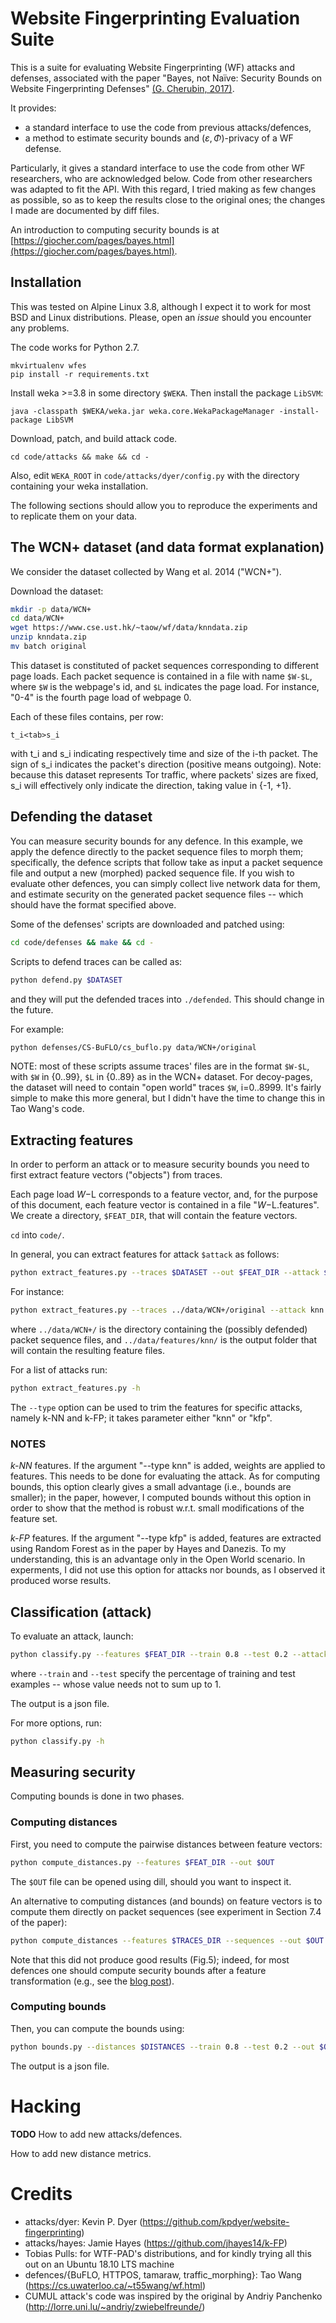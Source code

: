 # Website Fingerprinting Evaluation Suite

This is a suite for evaluating Website Fingerprinting (WF)
attacks and defenses, associated with the paper
"Bayes, not Naïve: Security Bounds on Website Fingerprinting Defenses"
[(G. Cherubin, 2017)](https://www.degruyter.com/downloadpdf/j/popets.2017.2017.issue-4/popets-2017-0046/popets-2017-0046.pdf).

It provides:
- a standard interface to use the code from previous attacks/defences,
- a method to estimate security bounds and $(\varepsilon, \Phi)$-privacy of
  a WF defense.

Particularly, it gives a standard interface to use the code from other WF
researchers, who are acknowledged below. Code from other researchers was
adapted to fit the API. With this regard, I tried making as few changes as
possible, so as to keep the results close to the original ones; the changes
I made are documented by diff files.

An introduction to computing security bounds is at
[https://giocher.com/pages/bayes.html](https://giocher.com/pages/bayes.html).

## Installation

This was tested on Alpine Linux 3.8, although I expect it to work for most
BSD and Linux distributions.
Please, open an *issue* should you encounter any problems.

The code works for Python 2.7.

```
mkvirtualenv wfes
pip install -r requirements.txt
```

Install weka >=3.8 in some directory `$WEKA`.
Then install the package `LibSVM`:
```
java -classpath $WEKA/weka.jar weka.core.WekaPackageManager -install-package LibSVM
```

Download, patch, and build attack code.
```
cd code/attacks && make && cd -
```

Also, edit `WEKA_ROOT` in `code/attacks/dyer/config.py` with the directory
containing your weka installation.


The following sections should allow you to reproduce the experiments and
to replicate them on your data.

## The WCN+ dataset (and data format explanation)

We consider the dataset collected by Wang et al. 2014 ("WCN+").

Download the dataset:
```bash
mkdir -p data/WCN+
cd data/WCN+
wget https://www.cse.ust.hk/~taow/wf/data/knndata.zip
unzip knndata.zip
mv batch original
```

This dataset is constituted of packet sequences corresponding to different page loads.
Each packet sequence is contained in a file with name `$W-$L`, where `$W` is
the webpage's id, and `$L` indicates the page load. For instance, "0-4" is the
fourth page load of webpage 0.

Each of these files contains, per row:
    
    t_i<tab>s_i

with t_i and s_i indicating respectively time and size of the i-th packet.
The sign of s_i indicates the packet's direction (positive means outgoing).
Note: because this dataset represents Tor traffic, where packets' sizes are
fixed, s_i will effectively only indicate the direction, taking value in
{-1, +1}.


## Defending the dataset

You can measure security bounds for any defence.
In this example, we apply the defence directly to the packet sequence files
to morph them; specifically, the defence scripts that follow take as input
a packet sequence file and output a new (morphed) packed sequence file.
If you wish to evaluate other defences, you can simply collect live
network data for them, and estimate security on the generated packet sequence
files -- which should have the format specified above.

Some of the defenses' scripts are downloaded and patched using:

```bash
cd code/defenses && make && cd -
```

Scripts to defend traces can be called as:

```bash
python defend.py $DATASET
```

and they will put the defended traces into `./defended`.
This should change in the future.

For example:
```bash
python defenses/CS-BuFLO/cs_buflo.py data/WCN+/original
```


NOTE: most of these scripts assume traces' files are in the format `$W-$L`,
with `$W` in {0..99}, `$L` in {0..89} as in the WCN+ dataset.
For decoy-pages, the dataset will need to contain "open world" traces
`$W`, i=0..8999.
It's fairly simple to make this more general, but I didn't have the time to
change this in Tao Wang's code.


## Extracting features

In order to perform an attack or to measure security bounds you need to
first extract feature vectors ("objects") from traces.

Each page load $W-$L corresponds to a feature vector, and, for the purpose
of this document, each feature vector is contained in a file "$W-$L.features".
We create a directory, `$FEAT_DIR`, that will contain the feature vectors.

`cd` into `code/`.

In general, you can extract features for attack `$attack` as follows:

```bash
python extract_features.py --traces $DATASET --out $FEAT_DIR --attack $attack
```

For instance:

```bash
python extract_features.py --traces ../data/WCN+/original --attack knn --out ../data/features/knn/
```

where `../data/WCN+/` is the directory containing the (possibly defended)
packet sequence files, and `../data/features/knn/` is the output folder that
will contain the resulting feature files.

For a list of attacks run:
```bash
python extract_features.py -h
```

The `--type` option can be used to trim the features for specific attacks,
namely k-NN and k-FP; it takes parameter either "knn" or "kfp".

### NOTES

*k-NN* features. If the argument "--type knn" is added, weights are applied
to features. This needs to be done for evaluating the attack.
As for computing bounds, this option clearly gives a small advantage
(i.e., bounds are smaller); in the paper, however, I computed bounds without
this option in order to show that the method is robust w.r.t. small
modifications of the feature set.

*k-FP* features. If the argument "--type kfp" is added, features are
extracted using Random Forest as in the paper by Hayes and Danezis.
To my understanding, this is an advantage only in the Open World scenario.
In experments, I did not use this option for attacks nor bounds, as I
observed it produced worse results.


## Classification (attack)
To evaluate an attack, launch:

```bash
python classify.py --features $FEAT_DIR --train 0.8 --test 0.2 --attack $ATTACK --out $OUT_FNAME
```

where `--train` and `--test` specify the percentage of training and test
examples -- whose value needs not to sum up to 1.

The output is a json file.

For more options, run:
```bash
python classify.py -h
```

## Measuring security

Computing bounds is done in two phases.

### Computing distances
First, you need to compute the pairwise distances between feature vectors:

```bash
python compute_distances.py --features $FEAT_DIR --out $OUT
```

The `$OUT` file can be opened using dill, should you want to
inspect it.

An alternative to computing distances (and bounds) on feature vectors is to
compute them directly on packet sequences (see experiment in
Section 7.4 of the paper):

```bash
python compute_distances --features $TRACES_DIR --sequences --out $OUT
```

Note that this did not produce good results (Fig.5); indeed, for most defences
one should compute security bounds after a feature transformation
(e.g., see the [blog post](https://giocher.com/bayes.html)).


### Computing bounds
Then, you can compute the bounds using:

```bash
python bounds.py --distances $DISTANCES --train 0.8 --test 0.2 --out $OUT
```

The output is a json file.

# Hacking

**TODO**
How to add new attacks/defences.

How to add new distance metrics.

# Credits

* attacks/dyer: Kevin P. Dyer (https://github.com/kpdyer/website-fingerprinting)
* attacks/hayes: Jamie Hayes (https://github.com/jhayes14/k-FP)
* Tobias Pulls: for WTF-PAD's distributions, and for kindly trying all this out
  on an Ubuntu 18.10 LTS machine
* defences/{BuFLO, HTTPOS, tamaraw, traffic_morphing}: Tao Wang (https://cs.uwaterloo.ca/~t55wang/wf.html)
* CUMUL attack's code was inspired by the original by Andriy Panchenko (http://lorre.uni.lu/~andriy/zwiebelfreunde/)
